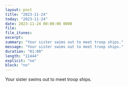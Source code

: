```yaml
---
layout: post
title: "2023-11-24"
today: "2023-11-24"
date: 2023-11-24 00:00:00 0000
file:
file_itunes:
excerpt:
summary: "Your sister swims out to meet troop ships."
message: "Your sister swims out to meet troop ships."
duration: "01:00"
length: "11444"
explicit: "no"
block: "no"
---
```

Your sister swims out to meet troop ships.

